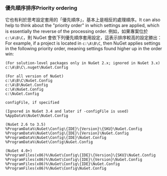 ### <a name="priority-ordering"></a><span data-ttu-id="687f0-101">優先順序排序</span><span class="sxs-lookup"><span data-stu-id="687f0-101">Priority ordering</span></span>

<span data-ttu-id="687f0-102">它也有利於思考設定套用的「優先順序」，基本上是相反的處理順序。</span><span class="sxs-lookup"><span data-stu-id="687f0-102">It can also help to think about the "priority order" in which settings are applied, which is essentially the reverse of the processing order.</span></span> <span data-ttu-id="687f0-103">例如，如果專案位於 `c:\A\B\C`，則 NuGet 會依下列優先順序套用設定，這表示排序較高的設定勝出：</span><span class="sxs-lookup"><span data-stu-id="687f0-103">For example, if a project is located in `c:\A\B\C`, then NuGet applies settings in the following priority order, meaning settings found higher up in the order win:</span></span>

    (For solution-level packages only in NuGet 2.x; ignored in NuGet 3.x)
    c:\A\B\C\.nuget\NuGet.Config

    (For all version of NuGet)
    c:\A\B\C\NuGet.Config
    c:\A\B\NuGet.Config
    c:\A\NuGet.Config
    c:\NuGet.Config

    configFile, if specified

    (Ignored in NuGet 3.4 and later if -configFile is used)
    %AppData%\NuGet\NuGet.Config

    (NuGet 2.6 to 3.5)
    %ProgramData%\NuGet\Config\{IDE}\{Version}\{SKU}\NuGet.Config
    %ProgramData%\NuGet\Config\{IDE}\{Version}\NuGet.Config
    %ProgramData%\NuGet\Config\{IDE}\NuGet.Config
    %ProgramData%\NuGet\Config\NuGet.Config

    (NuGet 4.0+)
    %ProgramFiles(x86)%\NuGet\Config\{IDE}\{Version}\{SKU}\NuGet.Config
    %ProgramFiles(x86)%\NuGet\Config\{IDE}\{Version}\NuGet.Config
    %ProgramFiles(x86)%\NuGet\Config\{IDE}\NuGet.Config
    %ProgramFiles(x86)%\NuGet\Config\NuGet.Config